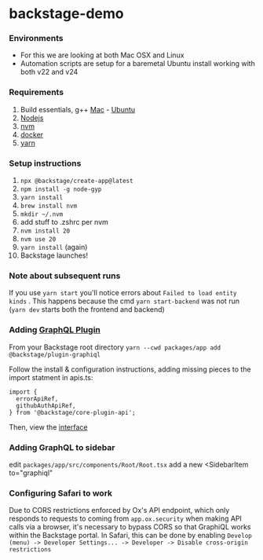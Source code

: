 # backstage-demo

### Environments 
* For this we are looking at both Mac OSX and Linux 
* Automation scripts are setup for a baremetal Ubuntu install working with both v22 and v24

### Requirements
1. Build essentials, g++ [Mac](https://www.freecodecamp.org/news/install-xcode-command-line-tools/) - [Ubuntu](https://itsfoss.com/build-essential-ubuntu/)
2. [Nodejs](https://nodejs.org/en/about/previous-releases)
3. [nvm](https://www.freecodecamp.org/news/node-version-manager-nvm-install-guide/)
4. [docker](https://docs.docker.com/engine/install/)
5. [yarn](https://classic.yarnpkg.com/en/docs/install#mac-stable)

### Setup instructions
1. `npx @backstage/create-app@latest`
2. `npm install -g node-gyp`
3. `yarn install`
4. `brew install nvm`
5. `mkdir ~/.nvm`
6. add stuff to .zshrc per nvm
7. `nvm install 20`
8. `nvm use 20`
9. `yarn install` (again)
10. Backstage launches!

### Note about subsequent runs

If you use `yarn start` you'll notice errors about `Failed to load entity kinds` . This happens because the cmd `yarn start-backend` was not run (`yarn dev` starts both the frontend and backend)

### Adding [GraphQL Plugin](https://github.com/backstage/backstage/tree/master/plugins/graphiql)
From your Backstage root directory
`yarn --cwd packages/app add @backstage/plugin-graphiql`

Follow the install & configuration instructions, adding missing pieces to the import statment in apis.ts:
```
import {
  errorApiRef,
  githubAuthApiRef,
} from '@backstage/core-plugin-api';
```
Then, view the [interface](http://localhost:3000/graphiql)

### Adding GraphQL to sidebar
edit `packages/app/src/components/Root/Root.tsx`
add a new <SidebarItem to="graphiql"

### Configuring Safari to work

Due to CORS restrictions enforced by Ox's API endpoint, which only responds to requests to coming from `app.ox.security` when making API calls via a browser, it's necessary to bypass CORS so that GraphiQL works within the Backstage portal. In Safari, this can be done by enabling `Develop (menu) -> Developer Settings... -> Developer -> Disable cross-origin restrictions`
